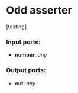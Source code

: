# Odd asserter

[testing]

### Input ports:

* __number__: _any_



### Output ports:

* __out__: _any_



